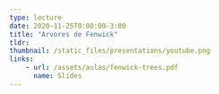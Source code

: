 ```yaml
---
type: lecture
date: 2020-11-25T0:00:00-3:00
title: "Arvores de Fenwick"
tldr:
thumbnail: /static_files/presentations/youtube.png
links: 
    - url: /assets/aulas/fenwick-trees.pdf
      name: Slides
---
```

